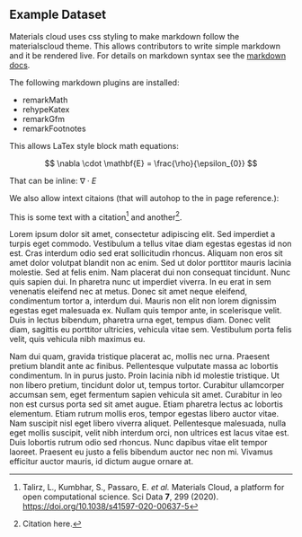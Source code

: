 ## Example Dataset

Materials cloud uses css styling to make markdown follow the materialscloud theme. This allows contributors to write simple markdown and it be rendered live. For details on markdown syntax see the [markdown docs](https://www.markdownguide.org/basic-syntax/).

The following markdown plugins are installed:

- remarkMath
- rehypeKatex
- remarkGfm
- remarkFootnotes

This allows LaTex style block math equations:

$$
\nabla \cdot \mathbf{E} = \frac{\rho}{\epsilon_{0}}
$$

That can be inline: $\nabla \cdot E$

We also allow intext citaions (that will autohop to the in page reference.):

This is some text with a citation[^1] and another[^2].

Lorem ipsum dolor sit amet, consectetur adipiscing elit. Sed imperdiet a turpis eget commodo. Vestibulum a tellus vitae diam egestas egestas id non est. Cras interdum odio sed erat sollicitudin rhoncus. Aliquam non eros sit amet dolor volutpat blandit non ac enim. Sed ut dolor porttitor mauris lacinia molestie. Sed at felis enim. Nam placerat dui non consequat tincidunt. Nunc quis sapien dui. In pharetra nunc ut imperdiet viverra. In eu erat in sem venenatis eleifend nec at metus. Donec sit amet neque eleifend, condimentum tortor a, interdum dui. Mauris non elit non lorem dignissim egestas eget malesuada ex. Nullam quis tempor ante, in scelerisque velit. Duis in lectus bibendum, pharetra urna eget, tempus diam. Donec velit diam, sagittis eu porttitor ultricies, vehicula vitae sem. Vestibulum porta felis velit, quis vehicula nibh maximus eu.

Nam dui quam, gravida tristique placerat ac, mollis nec urna. Praesent pretium blandit ante ac finibus. Pellentesque vulputate massa ac lobortis condimentum. In in purus justo. Proin lacinia nibh id molestie tristique. Ut non libero pretium, tincidunt dolor ut, tempus tortor. Curabitur ullamcorper accumsan sem, eget fermentum sapien vehicula sit amet. Curabitur in leo non est cursus porta sed sit amet augue. Etiam pharetra lectus ac lobortis elementum. Etiam rutrum mollis eros, tempor egestas libero auctor vitae. Nam suscipit nisl eget libero viverra aliquet. Pellentesque malesuada, nulla eget mollis suscipit, velit nibh interdum orci, non ultrices est lacus vitae est. Duis lobortis rutrum odio sed rhoncus. Nunc dapibus vitae elit tempor laoreet. Praesent eu justo a felis bibendum auctor nec non mi. Vivamus efficitur auctor mauris, id dictum augue ornare at.

[^1]: Talirz, L., Kumbhar, S., Passaro, E. _et al._ Materials Cloud, a platform for open computational science. Sci Data **7**, 299 (2020). https://doi.org/10.1038/s41597-020-00637-5

[^2]: Citation here.
